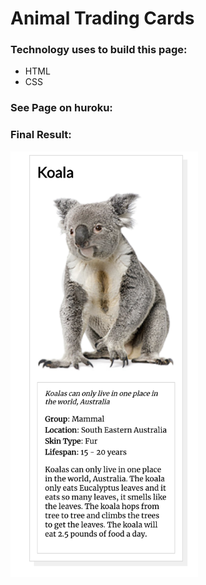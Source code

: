 # Animal Trading Cards

### Technology uses to build this page:
- HTML
- CSS

### See Page on huroku:

### Final Result:
<img src="./design-prototype.png" width="300">

